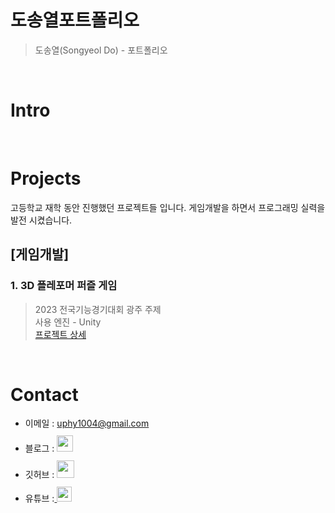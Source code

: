 # 도송열포트폴리오

> 도송열(Songyeol Do) - 포트폴리오

<br />

# Intro

<br />

# Projects
고등학교 재학 동안 진행했던 프로젝트들 입니다.
게임개발을 하면서 프로그래밍 실력을 발전 시켰습니다.

## [게임개발]
### 1. 3D 플레포머 퍼즐 게임
> 2023 전국기능경기대회 광주 주제<br />
> 사용 엔진 - Unity<br />
> [프로젝트 상세](https://github.com/yeo12/2023-gwangju-game-01)<br />

<br />

# Contact
- 이메일 : uphy1004@gmail.com
- 블로그 : <a href="https://50n8y301.tistory.com/">
  <img src="https://img1.daumcdn.net/thumb/R1280x0/?scode=mtistory2&fname=https%3A%2F%2Fblog.kakaocdn.net%2Fdn%2FkEjsa%2FbtsJzCPJtaI%2FSHWcOFdSQuYJIJRbvL77hK%2Fimg.png" height="26px" style="margin-top: 10px" />
  </a>
- 깃허브 : <a href="https://github.com/yeo12">
  <img src="https://user-images.githubusercontent.com/68724828/185908612-22f4d219-78a7-4de7-bb02-deecaa63bffa.png" height="28px" style="margin-top: 10px" />
  </a>
- 유튜브 :<a href="https://www.youtube.com/@user-ne5yg6yd9p">
  <img src="https://user-images.githubusercontent.com/1569988/159397141-21463bc2-2acf-416b-aa15-235664556f34.png" height="24px" style="margin-top: 10px" />
  </a>
